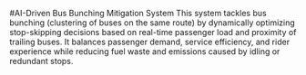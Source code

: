 #AI-Driven Bus Bunching Mitigation System
This system tackles bus bunching (clustering of buses on the same route) by dynamically optimizing stop-skipping decisions based on real-time passenger load and proximity of trailing buses. It balances passenger demand, service efficiency, and rider experience while reducing fuel waste and emissions caused by idling or redundant stops.
